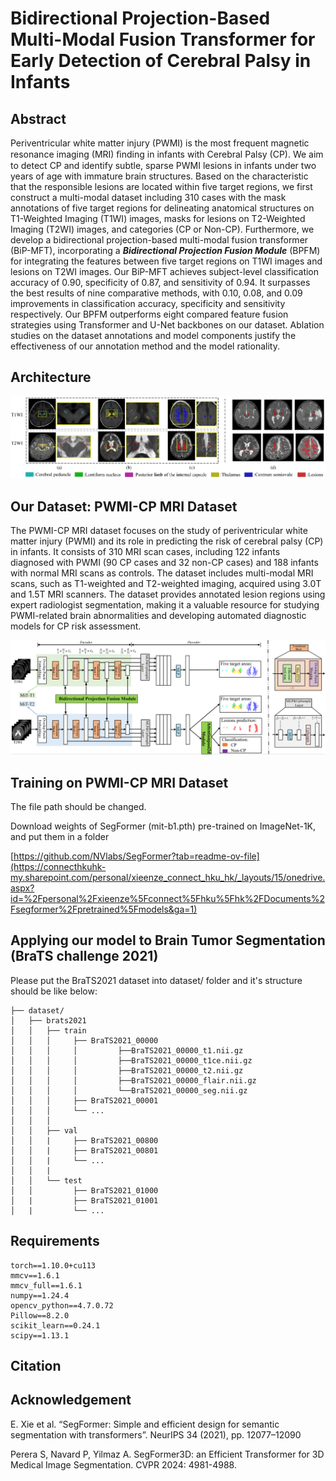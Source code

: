 # Bidirectional Projection-Based Multi-Modal Fusion Transformer for Early Detection of Cerebral Palsy in Infants



##  Abstract
Periventricular white matter injury (PWMI) is the most frequent magnetic resonance imaging (MRI) ﬁnding in infants with Cerebral Palsy (CP).
We aim to detect CP and identify subtle, sparse PWMI lesions in infants under two years of age with immature brain structures.
Based on the characteristic that the responsible lesions are located within five target regions,
we first construct a multi-modal dataset including 310 cases with the mask annotations of five target regions for delineating anatomical structures on T1-Weighted Imaging (T1WI) images, masks for lesions on T2-Weighted Imaging (T2WI) images, and categories (CP or Non-CP).
Furthermore,
we develop a bidirectional projection-based multi-modal
fusion transformer (BiP-MFT), incorporating a ***Bidirectional Projection Fusion Module*** (BPFM) for integrating the features between five target regions on T1WI images and lesions on T2WI images.
Our BiP-MFT achieves subject-level classification
accuracy of 0.90, specificity of 0.87, and sensitivity of
0.94. It surpasses the best results of nine comparative
methods, with 0.10, 0.08, and 0.09 improvements in classification accuracy, specificity and sensitivity respectively. Our BPFM outperforms eight compared feature fusion strategies using Transformer and U-Net backbones on our dataset. Ablation studies on the dataset annotations and model components justify the effectiveness of our annotation method and the model rationality.


## Architecture
![Image text](visualization.png)


## Our Dataset: PWMI-CP MRI Dataset

The PWMI-CP MRI dataset focuses on the study of periventricular white matter injury (PWMI) and its role in predicting the risk of cerebral palsy (CP) in infants. It consists of 310 MRI scan cases, including 122 infants diagnosed with PWMI (90 CP cases and 32 non-CP cases) and 188 infants with normal MRI scans as controls. The dataset includes multi-modal MRI scans, such as T1-weighted and T2-weighted imaging, acquired using 3.0T and 1.5T MRI scanners. The dataset provides annotated lesion regions using expert radiologist segmentation, making it a valuable resource for studying PWMI-related brain abnormalities and developing automated diagnostic models for CP risk assessment.

![Image text](architure2.png)


##  Training on PWMI-CP MRI Dataset

The file path should be changed.


Download weights of SegFormer (mit-b1.pth) pre-trained on ImageNet-1K, and put them in a folder

[https://github.com/NVlabs/SegFormer?tab=readme-ov-file](https://connecthkuhk-my.sharepoint.com/personal/xieenze_connect_hku_hk/_layouts/15/onedrive.aspx?id=%2Fpersonal%2Fxieenze%5Fconnect%5Fhku%5Fhk%2FDocuments%2Fsegformer%2Fpretrained%5Fmodels&ga=1)



##  Applying our model to Brain Tumor Segmentation (BraTS challenge 2021)

Please put the BraTS2021 dataset into dataset/ folder and it's structure should be like below:
```
├── dataset/
│   ├── brats2021
│   │   ├── train
│   │   │     ├── BraTS2021_00000
│   │   │	  │		    ├──BraTS2021_00000_t1.nii.gz
│   │   │	  │		    ├──BraTS2021_00000_t1ce.nii.gz
│   │   │	  │		    ├──BraTS2021_00000_t2.nii.gz
│   │   │	  │		    ├──BraTS2021_00000_flair.nii.gz
│   │   │	  │		    └──BraTS2021_00000_seg.nii.gz
│   │   │     ├── BraTS2021_00001   
│   │   │     └── ...
│   │   │        
│   │   ├── val
│   │   |     ├── BraTS2021_00800
│   │   |     ├── BraTS2021_00801
│   │   |     └── ...
│   │   |     
│   │   └── test
│   │         ├── BraTS2021_01000        
│   |         ├── BraTS2021_01001
│   |         └── ...
```






## Requirements

```
torch==1.10.0+cu113
mmcv==1.6.1
mmcv_full==1.6.1
numpy==1.24.4
opencv_python==4.7.0.72
Pillow==8.2.0
scikit_learn==0.24.1
scipy==1.13.1
```


## Citation





## Acknowledgement

E. Xie et al. “SegFormer: Simple and efficient design for semantic segmentation with transformers”. NeurIPS 34 (2021), pp. 12077–12090

Perera S, Navard P, Yilmaz A. SegFormer3D: an Efficient Transformer for 3D Medical Image Segmentation. CVPR 2024: 4981-4988.








